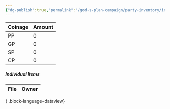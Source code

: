 ```yaml
---
{"dg-publish":true,"permalink":"/god-s-plan-campaign/party-inventory/inventory/","created":"","updated":""}
---
```



| Coinage | Amount |
| ------- | ------ |
| PP      | 0      |
| GP      | 0      |
| SP      | 0      |
| CP      | 0      |


##### Individual Items 
| File | Owner |
| ---- | ----- |

{ .block-language-dataview}

